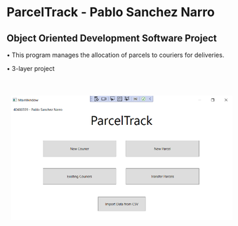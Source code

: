 # ParcelTrack - Pablo Sanchez Narro

## Object Oriented Development Software Project


• This program manages the allocation of parcels to couriers for deliveries.


• 3-layer project


<img src="/Main Window.png" align="center" width="600" hspace="10" vspace="40">
